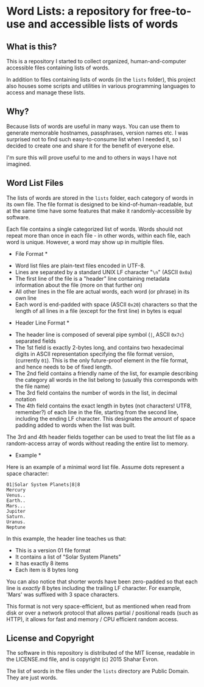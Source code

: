 Word Lists: a repository for free-to-use and accessible lists of words
======================================================================

What is this?
-------------
This is a repository I started to collect organized, human-and-computer
accessible files containing lists of words.

In addition to files containing lists of words (in the `lists` folder),
this project also houses some scripts and utilities in various programming
languages to access and manage these lists.

Why?
----
Because lists of words are useful in many ways. You can use them to
generate memorable hostnames, passphrases, version names etc. I was surprised
not to find such easy-to-consume list when I needed it, so I decided to create
one and share it for the benefit of everyone else.

I'm sure this will prove useful to me and to others in ways I have not
imagined.

Word List Files
---------------
The lists of words are stored in the `lists` folder, each category of words
in its own file. The file format is designed to be kind-of-human-readable, but
at the same time have some features that make it randomly-accessible by
software.

Each file contains a single categorized list of words. Words should not repeat
more than once in each file - in other words, within each file, each word is
unique. However, a word may show up in multiple files.

* File Format *

- Word list files are plain-text files encoded in UTF-8.
- Lines are separated by a standard UNIX LF character "`\n`" (ASCII `0x0a`)
- The first line of the file is a "header" line containing metadata information
  about the file (more on that further on)
- All other lines in the file are actual words, each word (or phrase) in its
  own line
- Each word is end-padded with space (ASCII `0x20`) characters so that the
  length of all lines in a file (except for the first line) in bytes is equal

* Header Line Format *

- The header line is composed of several pipe symbol (`|`, ASCII `0x7c`)
  separated fields
- The 1st field is exactly 2-bytes long, and contains two hexadecimal digits
  in ASCII representation specifying the file format version, (currently `01`).
  This is the only future-proof element in the file format, and hence needs to
  be of fixed length.
- The 2nd field contains a friendly name of the list, for example
  describing the category all words in the list belong to (usually this
  corresponds with the file name)
- The 3rd field contains the number of words in the list, in decimal notation
- The 4th field contains the exact length in bytes (not characters! UTF8,
  remember?) of each line in the file, starting from the second line, including
  the ending LF character. This designates the amount of space padding added
  to words when the list was built.

The 3rd and 4th header fields together can be used to treat the list file as a
random-access array of words without reading the entire list to memory.

* Example *

Here is an example of a minimal word list file. Assume dots represent a space
character:

    01|Solar System Planets|8|8
    Mercury
    Venus..
    Earth..
    Mars...
    Jupiter
    Saturn.
    Uranus.
    Neptune


In this example, the header line teaches us that:
 - This is a version 01 file format
 - It contains a list of "Solar System Planets"
 - It has exactly 8 items
 - Each item is 8 bytes long

You can also notice that shorter words have been zero-padded so that each line
is *exactly* 8 bytes including the trailing LF character. For example, 'Mars'
was suffixed with 3 space characters.

This format is not very space-efficient, but as mentioned when read from disk
or over a network protocol that allows partial / positional reads (such as
HTTP), it allows for fast and memory / CPU efficient random access.

License and Copyright
---------------------
The software in this repository is distributed of the MIT license, readable in
the LICENSE.md file, and is copyright (c) 2015 Shahar Evron.

The list of words in the files under the `lists` directory are Public Domain.
They are just words.
